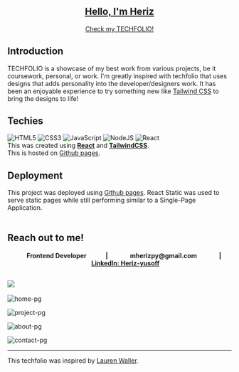 
<div align="center">
  <a href="https://www.ionos.com/hosting/deploy-now"><h2>Hello, I'm Heriz</h2></a>
  <p align="center"><a href='https://novemforxuz.github.io/heriz-yusoff/'>Check my TECHFOLIO!</a></p>
</div>

## Introduction
TECHFOLIO is a showcase of my best work from various projects, be it coursework, personal, or work.
I'm greatly inspired with techfolio that uses designs that adds personality into the developer/designers work. It has been an enjoyable experience to try something new like <a href="https://tailwindcss.com/">Tailwind CSS</a> to bring the designs to life! 

<div align="left">
<h2>Techies</h2>

![HTML5](https://img.shields.io/badge/html5-%23E34F26.svg?style=for-the-badge&logo=html5&logoColor=white) ![CSS3](https://img.shields.io/badge/css3-%231572B6.svg?style=for-the-badge&logo=css3&logoColor=white) ![JavaScript](https://img.shields.io/badge/javascript-%23323330.svg?style=for-the-badge&logo=javascript&logoColor=%23F7DF1E) ![NodeJS](https://img.shields.io/badge/node.js-6DA55F?style=for-the-badge&logo=node.js&logoColor=white) ![React](https://img.shields.io/badge/react-%2320232a.svg?style=for-the-badge&logo=react&logoColor=%2361DAFB)
<br>
This was created using <strong><a href="https://reactjs.org/">React</a></strong> and 
<strong><a href="https://tailwindcss.com/">TailwindCSS</a></strong>.<br>
This is hosted on <a href='https://pages.github.com/'>Github pages</a>.
</div>

## Deployment
This project was deployed using <a href='https://pages.github.com/'>Github pages</a>. React Static was used to serve static pages while still performing similar to a Single-Page Application.
<br><br>

## Reach out to me!
<div align="center"><h4> &nbsp; &nbsp; &nbsp; &nbsp;  &nbsp; &nbsp; Frontend Developer &nbsp; &nbsp; &nbsp; &nbsp; &nbsp; &nbsp; | &nbsp; &nbsp; &nbsp; &nbsp; &nbsp; &nbsp; &nbsp; mherizpy@gmail.com &nbsp; &nbsp; &nbsp; &nbsp; &nbsp; &nbsp; &nbsp; | &nbsp; &nbsp; &nbsp; &nbsp; &nbsp; &nbsp; &nbsp;  <a href="https://www.linkedin.com/in/heriz-yusoff/"> LinkedIn: Heriz-yusoff</a>
  </h4></div>


<!--
| <div style="display: inline-block;width:500px"> &nbsp; &nbsp; &nbsp; &nbsp;  &nbsp; &nbsp;  Frontend-developer &nbsp; &nbsp; &nbsp; &nbsp; &nbsp; &nbsp; </div> | &nbsp; &nbsp; &nbsp; &nbsp; &nbsp; &nbsp; &nbsp; mherizpy@gmail.com &nbsp; &nbsp; &nbsp; &nbsp; &nbsp; &nbsp; &nbsp; | &nbsp; &nbsp; &nbsp; &nbsp; &nbsp; &nbsp; &nbsp;  [LI](https://www.linkedin.com/in/heriz-yusoff/) &nbsp; &nbsp; &nbsp; &nbsp; &nbsp; &nbsp; [GH](https://github.com/NovemForxuz) &nbsp; &nbsp; &nbsp; &nbsp; &nbsp; &nbsp; &nbsp; 
| --------------------------------------- | ------------------------------------- | ------------------------------------- |
<br>
-->

## [![](https://visitcount.itsvg.in/api?id=novemforxuz&label=Techfolio%20Views&color=7&icon=5&pretty=false)](https://visitcount.itsvg.in)

![home-pg](https://user-images.githubusercontent.com/30825204/211875974-7cde4a5a-d0b5-4414-a433-8b92e02cb33f.png)

![project-pg](https://user-images.githubusercontent.com/30825204/211877949-b8f94fd8-a8d9-4461-bf3a-c497f6f792df.png)

![about-pg](https://user-images.githubusercontent.com/30825204/211877937-4c77356b-a618-4b0d-a557-053a8ca2031b.png)

![contact-pg](https://user-images.githubusercontent.com/30825204/211877101-120e739c-43f5-4919-aa1f-b8011d45d063.png)


---
This techfolio was inspired by [Lauren Waller](https://www.lauren-waller.com).


<!-- Proudly created with GPRM ( https://gprm.itsvg.in ) -->
